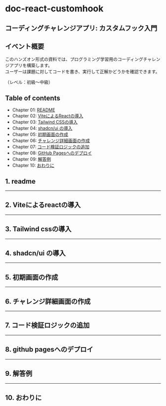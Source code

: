 # doc-react-customhook

## コーディングチャレンジアプリ: カスタムフック入門

## イベント概要

このハンズオン形式の資料では、プログラミング学習用のコーディングチャレンジアプリを構築します。  
ユーザーは課題に対してコードを書き、実行して正解かどうかを確認できます。  

（レベル：初級〜中級）

## Table of contents

- Chapter 01: [README](#1-readme)   
- Chapter 02: [ViteによるReactの導入](#2-viteによるreactの導入)  
- Chapter 03: [Tailwind CSSの導入](#3-tailwind-cssの導入) 
- Chapter 04: [shadcn/ui の導入](#4-shadcnui-の導入)  
- Chapter 05: [初期画面の作成](#5-初期画面の作成)  
- Chapter 06: [チャレンジ詳細画面の作成](#6-チャレンジ詳細画面の作成)  
- Chapter 07: [コード検証ロジックの追加](#7-コード検証ロジックの追加)  
- Chapter 08: [GitHub Pagesへのデプロイ](#8-github-pagesへのデプロイ)
- Chapter 09: [解答例](#9-解答例) 
- Chapter 10: [おわりに](#10-おわりに)

## 1. readme

---

## 2. Viteによるreactの導入

---

## 3. Tailwind cssの導入

---

## 4. shadcn/ui の導入

---

## 5. 初期画面の作成

---

## 6. チャレンジ詳細画面の作成

---

## 7. コード検証ロジックの追加

---

## 8. github pagesへのデプロイ

---

## 9. 解答例

---

## 10. おわりに
